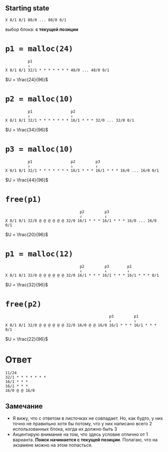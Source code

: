 ## Starting state
```
X 8/1 8/1 80/0 ... 80/0 0/1
```


выбор блока: **с текущей позиции**

# `p1 = malloc(24)`
```
          p1
          ↓
X 8/1 8/1 32/1 * * * * * * * 48/0 ... 48/0 0/1
```
$U = \frac{24}{96}$

# `p2 = malloc(10)`
```
          p1                 p2
          ↓                  ↓
X 8/1 8/1 32/1 * * * * * * * 16/1 * * * 32/0 ... 32/0 0/1
```
$U = \frac{34}{96}$

# `p3 = malloc(10)`
```
          p1                 p2         p3
          ↓                  ↓          ↓
X 8/1 8/1 32/1 * * * * * * * 16/1 * * * 16/1 * * * 16/0 ... 16/0 0/1
```
$U = \frac{44}{96}$

# `free(p1)`
```
                                 p2         p3
                                 ↓          ↓
X 8/1 8/1 32/0 @ @ @ @ @ @ 32/0 16/1 * * * 16/1 * * * 16/0 ... 16/0 0/1
```
$U = \frac{20}{96}$

# `p1 = malloc(12)`
```
                                 p2         p3        p1
                                 ↓          ↓         ↓
X 8/1 8/1 32/0 @ @ @ @ @ @ 32/0 16/1 * * * 16/1 * * * 16/1 * * * 0/1
```
$U = \frac{32}{96}$

# `free(p2)`
```
                                              p3         p1
                                              ↓          ↓
X 8/1 8/1 32/0 @ @ @ @ @ @ 32/0 16/0 @ @ 16/0 16/1 * * * 16/1 * * * 0/1
```
$U = \frac{22}{96}$

# Ответ
```
11/24
32/1 * * * * * * * 
16/1 * * * 
16/1 * * * 
16/0 @ @ 16/0
```

## Замечание
- Я вижу, что с ответом в листочках не совпадает. Но, как будто, у них точно не правильно хотя бы потому, что у них написано всего 2 использованных блока, когда их должно быть 3
- Акцентирую внимание на том, что здесь условие отлично от 1 варианта. **Поиск начинается с текущей позиции**. Полагаю, что на экзамене можно на этом попасться.